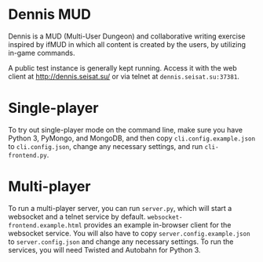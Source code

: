 # Dennis MUD

Dennis is a MUD (Multi-User Dungeon) and collaborative writing exercise inspired by ifMUD in which all content is created by the users, by utilizing in-game commands.

A public test instance is generally kept running. Access it with the web client at http://dennis.seisat.su/ or via telnet at `dennis.seisat.su:37381`.

Single-player
=============

To try out single-player mode on the command line, make sure you have Python 3, PyMongo, and MongoDB, and then copy `cli.config.example.json` to `cli.config.json`, change any necessary settings, and  run `cli-frontend.py`.

Multi-player
============

To run a multi-player server, you can run `server.py`, which will start a websocket and a telnet service by default. `websocket-frontend.example.html` provides an example in-browser client for the websocket service. You will also have to copy `server.config.example.json` to `server.config.json` and change any necessary settings. To run the services, you will need Twisted and Autobahn for Python 3.
